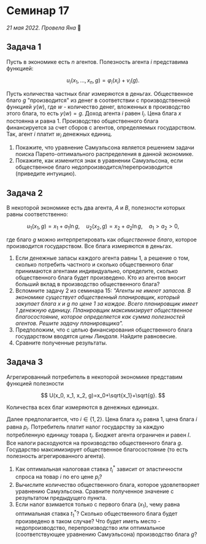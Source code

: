 # Семинар 17

*21 мая 2022. Провела Яна* 🐸

## Задача 1

Пусть в экономике есть $n$ агентов. Полезность агента $i$ представима функцией:

$$
u_i(x_1, \ldots, x_n, g)=\varphi_i (x_i) + v_i(g).
$$

Пусть количества частных благ измеряются в деньгах. Общественное благо $g$ "производится" из денег в соответствии с производственной функцией $y(w)$, где $w$ - количество денег, вложенных в производство этого блага, то есть $y(w)=g$. Доход агента $i$ равен $I_i$. Цена блага $x$ постоянна и равна 1. Производство общественного блага финансируется за счет сборов с агентов, определяемых государством. Так, агент $i$ платит $w_i$ денежных единиц.

1. Покажите, что уравнение Самуэльсона является решением задачи поиска Парето-оптимального распределения в данной экономике.
2. Покажите, как изменится знак в уравнении Самуэльсона, если общественное благо недопроизводится/перепроизводится (приведите интуицию).

## Задача 2

В некоторой экономике есть два агента, $A$ и $B$, полезности которых равны соответственно:

$$
u_1(x_1, g) = x_1 + a_1 \ln g, \quad u_2(x_2, g) = x_2 + a_2 \ln g, \quad a_1>a_2>0,
$$

где благо $g$ можно интерпретировать как *общественное благо*, которое производится государством. Все блага измеряются в деньгах.

1. Если денежные запасы каждого агента равны 1, а решение о том, сколько потребить частного и сколько общественного благ принимаются агентами индивидуально, определите, сколько общественного блага будет произведено. Кто из агентов вносит больший вклад в производство общественного блага?
2. Вспомните задачу 2 из семинара 15: *"Агенты не имеют запасов. В экономике существует общественный планировщик, который закупает блага $x$ и $g$ по цене 1 за каждое. Всего планировщик имеет 1 денежную единицу. Планировщик максимизирует общественное благосостояние, которое определяется как сумма полезностей агентов. Решите задачу планировщика".* 
3. Предположим, что с целью финансирования общественного блага государством вводятся *цены Линдаля*. Найдите равновесие.
4. Сравните полученные результаты.

## Задача 3

Агрегированный потребитель в некоторой экономике представим функцией полезности

$$
U(x_0, x_1, x_2, g)=x_0+\sqrt{x_1}+\sqrt{g}.
$$

Количества всех благ измеряются в денежных единицах.

Далее предполагается, что $i\in \{1, 2\}$. Цена блага $x_0$ равна 1, цена блага $i$ равна $p_i$. Потребитель платит налог государству за каждую потребленную единицу товара $t_i$. Бюджет агента ограничен и равен $I$. Все налоги расходуются на производство общественного блага $g$. Государство максимизирует общественное благосостояние (то есть полезность агрегированного агента).

1. Как оптимальная налоговая ставка $t_i^*$ зависит от эластичности спроса на товар $i$ по его цене $p_i$?
2. Вычислите количество общественного блага, которое удовлетворяет уравнению Самуэльсона. Сравните полученное значение с результатом предыдущего пункта.
3. Если налог взимается только с первого блага ($x_1$), чему равна оптимальная ставка $t_1^*$? Сколько общественного блага будет произведено в таком случае? Что будет иметь место - недопроизводство, перепроизводство или оптимальное (соответствующее уравнению Самуэльсона) производство блага $g$?